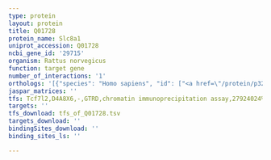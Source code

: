 ```yaml
---
type: protein
layout: protein
title: Q01728
protein_name: Slc8a1
uniprot_accession: Q01728
ncbi_gene_id: '29715'
organism: Rattus norvegicus
function: target gene
number_of_interactions: '1'
orthologs: '[{"species": "Homo sapiens", "id": ["<a href=\"/protein/p32418\">P32418</a>"]}, {"species": "Danio rerio", "id": ["B2CZC2"]}, {"species": "Mus musculus", "id": ["G5E8Y0"]}, {"species": "Caenorhabditis elegans", "id": ["<a href=\"/protein/h2kyp2\">H2KYP2</a>", "<a href=\"/protein/g5ef08\">G5EF08</a>"]}, {"species": "Drosophila melanogaster", "id": ["A0A0B4LHD7"]}]'
jaspar_matrices: ''
tfs: Tcf7l2,D4A8X6,-,GTRD,chromatin immunoprecipitation assay,27924024%5Buid%5D,No
targets: ''
tfs_download: tfs_of_Q01728.tsv
targets_download: ''
bindingSites_download: ''
binding_sites_ls: ''

---
```

